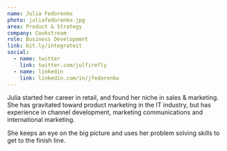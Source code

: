 ```yaml
---
name: Julia Fedorenko
photo: juliafedorenko.jpg
area: Product & Strategy
company: Cookstream
role: Business Development
link: bit.ly/integrateit
social:
  - name: twitter
    link: twitter.com/julfirefly
  - name: linkedin
    link: linkedin.com/in/jfedorenko
---
```


Julia started her career in retail, and found her niche in sales & marketing.  She has gravitated toward product marketing in the IT industry, but has experience in channel development, marketing communications and international marketing.

She keeps an eye on the big picture and uses her problem solving skills to get to the finish line.
